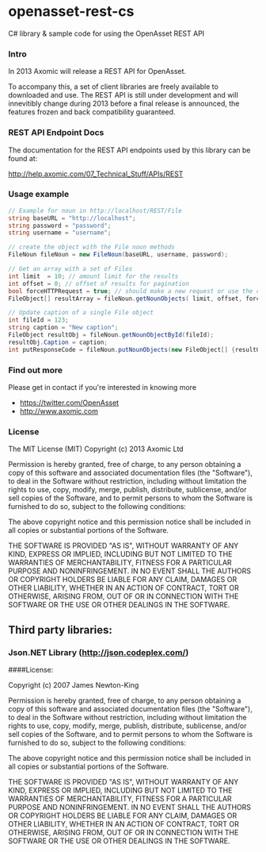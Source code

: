 openasset-rest-cs
=================

C# library &amp; sample code for using the OpenAsset REST API

### Intro

In 2013 Axomic will release a REST API for OpenAsset.

To accompany this, a set of client libraries are freely available to downloaded and use. The REST API is still under development and will innevitibly change during 2013 before a final release is announced, the features frozen and back compatibility guaranteed.

### REST API Endpoint Docs

The documentation for the REST API endpoints used by this library can be found at:

http://help.axomic.com/07_Technical_Stuff/APIs/REST

### Usage example

```csharp
// Example for noun in http://localhost/REST/File
string baseURL = "http://localhost";
string password = "password";
string username = "username";

// create the object with the File noun methods
FileNoun fileNoun = new FileNoun(baseURL, username, password);

// Get an array with a set of Files            
int limit  = 10; // amount limit for the results
int offset = 0; // offset of results for pagination
bool forceHTTPRequest = true; // should make a new request or use the cached result?
FileObject[] resultArray = fileNoun.getNounObjects( limit, offset, forceHTTPRequest);

// Update caption of a single File object        
int fileId = 123;
string caption = "New caption";   
FileObject resultObj = fileNoun.getNounObjectById(fileId);
resultObj.Caption = caption;
int putResponseCode = fileNoun.putNounObjects(new FileObject[] {resultObj});
```

### Find out more

Please get in contact if you're interested in knowing more

- https://twitter.com/OpenAsset
- http://www.axomic.com

### License

The MIT License (MIT)
Copyright (c) 2013 Axomic Ltd

Permission is hereby granted, free of charge, to any person obtaining a copy of this software and associated documentation files (the "Software"), to deal in the Software without restriction, including without limitation the rights to use, copy, modify, merge, publish, distribute, sublicense, and/or sell copies of the Software, and to permit persons to whom the Software is furnished to do so, subject to the following conditions:

The above copyright notice and this permission notice shall be included in all copies or substantial portions of the Software.

THE SOFTWARE IS PROVIDED "AS IS", WITHOUT WARRANTY OF ANY KIND, EXPRESS OR IMPLIED, INCLUDING BUT NOT LIMITED TO THE WARRANTIES OF MERCHANTABILITY, FITNESS FOR A PARTICULAR PURPOSE AND NONINFRINGEMENT. IN NO EVENT SHALL THE AUTHORS OR COPYRIGHT HOLDERS BE LIABLE FOR ANY CLAIM, DAMAGES OR OTHER LIABILITY, WHETHER IN AN ACTION OF CONTRACT, TORT OR OTHERWISE, ARISING FROM, OUT OF OR IN CONNECTION WITH THE SOFTWARE OR THE USE OR OTHER DEALINGS IN THE SOFTWARE.


## Third party libraries:

### Json.NET Library (http://json.codeplex.com/)
####License:

Copyright (c) 2007 James Newton-King

Permission is hereby granted, free of charge, to any person obtaining a copy of this
software and associated documentation files (the "Software"), to deal in the Software
without restriction, including without limitation the rights to use, copy, modify,
merge, publish, distribute, sublicense, and/or sell copies of the Software, and to
permit persons to whom the Software is furnished to do so, subject to the following
conditions:

The above copyright notice and this permission notice shall be included in all copies
or substantial portions of the Software.

THE SOFTWARE IS PROVIDED "AS IS", WITHOUT WARRANTY OF ANY KIND, EXPRESS OR IMPLIED,
INCLUDING BUT NOT LIMITED TO THE WARRANTIES OF MERCHANTABILITY, FITNESS FOR A
PARTICULAR PURPOSE AND NONINFRINGEMENT. IN NO EVENT SHALL THE AUTHORS OR COPYRIGHT
HOLDERS BE LIABLE FOR ANY CLAIM, DAMAGES OR OTHER LIABILITY, WHETHER IN AN ACTION OF
CONTRACT, TORT OR OTHERWISE, ARISING FROM, OUT OF OR IN CONNECTION WITH THE SOFTWARE
OR THE USE OR OTHER DEALINGS IN THE SOFTWARE.